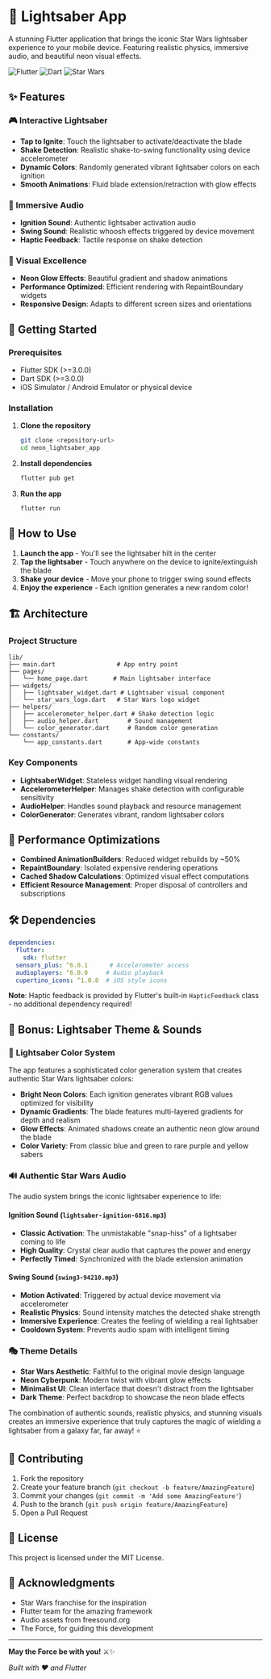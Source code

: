 # 🌟 Lightsaber App

A stunning Flutter application that brings the iconic Star Wars lightsaber experience to your mobile device. Featuring realistic physics, immersive audio, and beautiful neon visual effects.

![Flutter](https://img.shields.io/badge/Flutter-02569B?style=for-the-badge&logo=flutter&logoColor=white)
![Dart](https://img.shields.io/badge/Dart-0175C2?style=for-the-badge&logo=dart&logoColor=white)
![Star Wars](https://img.shields.io/badge/Star%20Wars-FFE81F?style=for-the-badge&logo=starwars&logoColor=black)

## ✨ Features

### 🎮 Interactive Lightsaber
- **Tap to Ignite**: Touch the lightsaber to activate/deactivate the blade
- **Shake Detection**: Realistic shake-to-swing functionality using device accelerometer
- **Dynamic Colors**: Randomly generated vibrant lightsaber colors on each ignition
- **Smooth Animations**: Fluid blade extension/retraction with glow effects

### 🎵 Immersive Audio
- **Ignition Sound**: Authentic lightsaber activation audio
- **Swing Sound**: Realistic whoosh effects triggered by device movement
- **Haptic Feedback**: Tactile response on shake detection

### 🎨 Visual Excellence
- **Neon Glow Effects**: Beautiful gradient and shadow animations
- **Performance Optimized**: Efficient rendering with RepaintBoundary widgets
- **Responsive Design**: Adapts to different screen sizes and orientations

## 🚀 Getting Started

### Prerequisites
- Flutter SDK (>=3.0.0)
- Dart SDK (>=3.0.0)
- iOS Simulator / Android Emulator or physical device

### Installation

1. **Clone the repository**
   ```bash
   git clone <repository-url>
   cd neon_lightsaber_app
   ```

2. **Install dependencies**
   ```bash
   flutter pub get
   ```

3. **Run the app**
   ```bash
   flutter run
   ```

## 📱 How to Use

1. **Launch the app** - You'll see the lightsaber hilt in the center
2. **Tap the lightsaber** - Touch anywhere on the device to ignite/extinguish the blade
3. **Shake your device** - Move your phone to trigger swing sound effects
4. **Enjoy the experience** - Each ignition generates a new random color!

## 🏗️ Architecture

### Project Structure
```
lib/
├── main.dart                 # App entry point
├── pages/
│   └── home_page.dart       # Main lightsaber interface
├── widgets/
│   ├── lightsaber_widget.dart # Lightsaber visual component
│   └── star_wars_logo.dart   # Star Wars logo widget
├── helpers/
│   ├── accelerometer_helper.dart # Shake detection logic
│   ├── audio_helper.dart        # Sound management
│   └── color_generator.dart     # Random color generation
└── constants/
    └── app_constants.dart       # App-wide constants
```

### Key Components

- **LightsaberWidget**: Stateless widget handling visual rendering
- **AccelerometerHelper**: Manages shake detection with configurable sensitivity
- **AudioHelper**: Handles sound playback and resource management
- **ColorGenerator**: Generates vibrant, random lightsaber colors

## 🎯 Performance Optimizations

- **Combined AnimationBuilders**: Reduced widget rebuilds by ~50%
- **RepaintBoundary**: Isolated expensive rendering operations
- **Cached Shadow Calculations**: Optimized visual effect computations
- **Efficient Resource Management**: Proper disposal of controllers and subscriptions

## 🛠️ Dependencies

```yaml
dependencies:
  flutter:
    sdk: flutter
  sensors_plus: ^6.0.1      # Accelerometer access
  audioplayers: ^6.0.0     # Audio playback
  cupertino_icons: ^1.0.8  # iOS style icons
```

**Note**: Haptic feedback is provided by Flutter's built-in `HapticFeedback` class - no additional dependency required!

## 🎨 Bonus: Lightsaber Theme & Sounds

### 🌈 **Lightsaber Color System**
The app features a sophisticated color generation system that creates authentic Star Wars lightsaber colors:

- **Bright Neon Colors**: Each ignition generates vibrant RGB values optimized for visibility
- **Dynamic Gradients**: The blade features multi-layered gradients for depth and realism
- **Glow Effects**: Animated shadows create an authentic neon glow around the blade
- **Color Variety**: From classic blue and green to rare purple and yellow sabers

### 🔊 **Authentic Star Wars Audio**
The audio system brings the iconic lightsaber experience to life:

#### **Ignition Sound** (`lightsaber-ignition-6816.mp3`)
- **Classic Activation**: The unmistakable "snap-hiss" of a lightsaber coming to life
- **High Quality**: Crystal clear audio that captures the power and energy
- **Perfectly Timed**: Synchronized with the blade extension animation

#### **Swing Sound** (`swing3-94210.mp3`)
- **Motion Activated**: Triggered by actual device movement via accelerometer
- **Realistic Physics**: Sound intensity matches the detected shake strength
- **Immersive Experience**: Creates the feeling of wielding a real lightsaber
- **Cooldown System**: Prevents audio spam with intelligent timing

### 🎭 **Theme Details**
- **Star Wars Aesthetic**: Faithful to the original movie design language
- **Neon Cyberpunk**: Modern twist with vibrant glow effects
- **Minimalist UI**: Clean interface that doesn't distract from the lightsaber
- **Dark Theme**: Perfect backdrop to showcase the neon blade effects

The combination of authentic sounds, realistic physics, and stunning visuals creates an immersive experience that truly captures the magic of wielding a lightsaber from a galaxy far, far away! ⭐

## 🤝 Contributing

1. Fork the repository
2. Create your feature branch (`git checkout -b feature/AmazingFeature`)
3. Commit your changes (`git commit -m 'Add some AmazingFeature'`)
4. Push to the branch (`git push origin feature/AmazingFeature`)
5. Open a Pull Request

## 📄 License

This project is licensed under the MIT License.

## 🙏 Acknowledgments

- Star Wars franchise for the inspiration
- Flutter team for the amazing framework
- Audio assets from freesound.org
- The Force, for guiding this development

---

**May the Force be with you!** ⚔️✨

*Built with ❤️ and Flutter*
